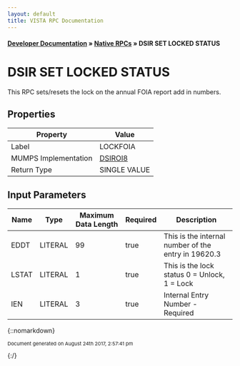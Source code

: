 ```yaml
---
layout: default
title: VISTA RPC Documentation
---
```


#### [Developer Documentation](../index) &#187; [Native RPCs](TableOfContents) &#187; DSIR SET LOCKED STATUS<br/>
# DSIR SET LOCKED STATUS

This RPC sets/resets the lock on the annual FOIA report add in numbers.

## Properties

Property | Value
--- | ---
Label | LOCKFOIA
MUMPS Implementation | [DSIROI8](http://code.osehra.org/dox/Routine_DSIROI8_source.html)
Return Type | SINGLE VALUE


## Input Parameters

Name | Type | Maximum Data Length | Required | Description
--- | --- | --- | --- | ---
EDDT | LITERAL | 99 | true | This is the internal number of the entry in 19620.3
LSTAT | LITERAL | 1 | true | This is the lock status 0 &#x3D; Unlock, 1 &#x3D; Lock
IEN | LITERAL | 3 | true | Internal Entry Number - Required



{::nomarkdown} <br/><p style="font-size: 11px">Document generated on August 24th 2017, 2:57:41 pm</p>{:/}